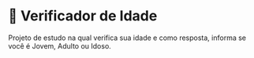 # 🧐 Verificador de Idade

Projeto de estudo na qual verifica sua idade e como resposta, informa se você é Jovem, Adulto ou Idoso.
